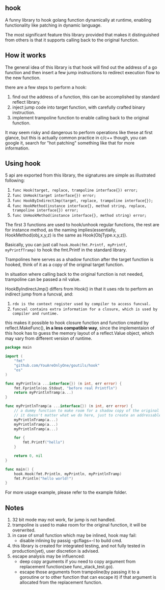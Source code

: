 
## hook

A funny library to hook golang function dynamically at runtime, enabling functionality like patching in dynamic language.

The most significant feature this library provided that makes it distinguished from others is that it supports calling back to the original function.


## How it works

The general idea of this library is that hook will find out the address of a go function and then insert a few jump instructions to redirect execution flow to the new function.

there are a few steps to perform a hook:

1. find out the address of a function, this can be accomplished by standard reflect library.
2. inject jump code into target function, with carefully crafted binary instruction.
3. implement trampoline function to enable calling back to the original function.

It may seem risky and dangerous to perform operations like these at first glance, but this is actually common practice in c/c++ though, you can google it, search for "hot patching" something like that for more information.

## Using hook

5 api are exported from this library, the signatures are simple as illustrated following:

1. `func Hook(target, replace, trampoline interface{}) error;`
2. `func UnHook(target interface{}) error;`
3. `func HookByIndirectJmp(target, replace, trampoline interface{});`
4. `func HookMethod(instance interface{}, method string, replace, trampoline interface{}) error;`
5. `func UnHookMethod(instance interface{}, method string) error;`

The first 3 functions are used to hook/unhook regular functions, the rest are for instance method, as the naming implies(essentially, HookMethod(obj,x,y,z) is the same as Hook(ObjType.x,y,z)).

Basically, you can just call `hook.Hook(fmt.Printf, myPrintf, myPrintfTramp)` to hook the fmt.Printf in the standard library.

Trampolines here serves as a shadow function after the target function is hooked, think of it as a copy of the original target function.

In situation where calling back to the original function is not needed, trampoline can be passed a nil value.

HookByIndirectJmp() differs from Hook() in that it uses rdx to perform an indirect jump from a funcval, and:

1. `rdx is the context register used by compiler to access funcval.`
2. `funcval contains extra information for a closure, which is used by compiler and runtime.`

this makes it possible to hook closure function and function created by reflect.MakeFunc(), **in a less compatible way**, since the implementaion of this hook has to guess the memory layout of a reflect.Value object, which may vary from different version of runtime.

```go
package main

import (
	"fmt"
	"github.com/YouAreOnlyOne/goutils/hook"
	"os"
)

func myPrintln(a ...interface{}) (n int, err error) {
    fmt.Fprintln(os.Stdout, "before real Printfln")
    return myPrintlnTramp(a...)
}

func myPrintlnTramp(a ...interface{}) (n int, err error) {
    // a dummy function to make room for a shadow copy of the original function.
    // it doesn't matter what we do here, just to create an addressable function with adequate size.
    myPrintlnTramp(a...)
    myPrintlnTramp(a...)
    myPrintlnTramp(a...)

    for {
        fmt.Printf("hello")
    }

    return 0, nil
}

func main() {
	hook.Hook(fmt.Println, myPrintln, myPrintlnTramp)
	fmt.Println("hello world!")
}
```

For more usage example, please refer to the example folder.

## Notes

1. 32 bit mode may not work, far jump is not handled.
2. trampoline is used to make room for the original function, it will be overwrited.
3. in case of small function which may be inlined, hook may fail:
    - disable inlining by passig -gcflags=-l to build cmd.
4. this library is created for integrated testing, and not fully tested in production(yet), user discretion is advised.
5. escape analysis may be influenced:
   - deep copy arguments if you need to copy argument from replacement function(see func_stack_test.go).
   - escape those arguments from trampoline(by passing it to a goroutine or to other function that can escape it)
 if that argument is allocated from the replacement function.
